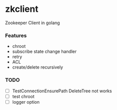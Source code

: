# zkclient
Zookeeper Client in golang

### Features

- chroot
- subscribe state change handler
- retry
- ACL
- create/delete recursively

### TODO

- [ ] TestConnectionEnsurePath DeleteTree not works
- [ ] test chroot
- [ ] logger option
